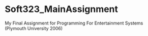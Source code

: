 # Soft323_MainAssignment
My Final Assignment for Programming For Entertainment Systems (Plymouth University 2006)
